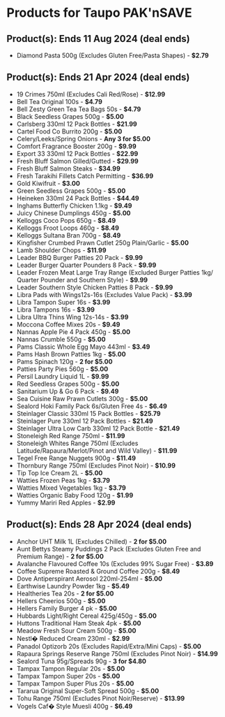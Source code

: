 # Products for Taupo PAK'nSAVE

## Product(s): Ends 11 Aug 2024 (deal ends)
- Diamond Pasta 500g (Excludes Gluten Free/Pasta Shapes) - **$2.79**

## Product(s): Ends 21 Apr 2024 (deal ends)
- 19 Crimes 750ml (Excludes Cali Red/Rose) - **$12.99**
- Bell Tea Original 100s - **$4.79**
- Bell Zesty Green Tea Tea Bags 50s - **$4.79**
- Black Seedless Grapes 500g - **$5.00**
- Carlsberg 330ml 12 Pack Bottles - **$21.99**
- Cartel Food Co Burrito 200g - **$5.00**
- Celery/Leeks/Spring Onions - **Any 3 for $5.00**
- Comfort Fragrance Booster 200g - **$9.99**
- Export 33 330ml 12 Pack Bottles - **$22.99**
- Fresh Bluff Salmon Gilled/Gutted - **$29.99**
- Fresh Bluff Salmon Steaks - **$34.99**
- Fresh Tarakihi Fillets Catch Permitting - **$36.99**
- Gold Kiwifruit - **$3.00**
- Green Seedless Grapes 500g - **$5.00**
- Heineken 330ml 24 Pack Bottles - **$44.49**
- Inghams Butterfly Chicken 1.1kg - **$9.49**
- Juicy Chinese Dumplings 450g - **$5.00**
- Kelloggs Coco Pops 650g - **$8.49**
- Kelloggs Froot Loops 460g - **$8.49**
- Kelloggs Sultana Bran 700g - **$8.49**
- Kingfisher Crumbed Prawn Cutlet 250g Plain/Garlic - **$5.00**
- Lamb Shoulder Chops - **$11.99**
- Leader BBQ Burger Patties 20 Pack - **$9.99**
- Leader Burger Quarter Pounders 8 Pack - **$9.99**
- Leader Frozen Meat Large Tray Range (Excluded Burger Patties 1kg/ Quarter Pounder and Southern Style) - **$9.99**
- Leader Southern Style Chicken Patties 8 Pack - **$9.99**
- Libra Pads with Wings12s-16s (Excludes Value Pack) - **$3.99**
- Libra Tampon Super 16s - **$3.99**
- Libra Tampons 16s - **$3.99**
- Libra Ultra Thins Wing 12s-14s - **$3.99**
- Moccona Coffee Mixes 20s - **$9.49**
- Nannas Apple Pie 4 Pack 450g - **$5.00**
- Nannas Crumble 550g - **$5.00**
- Pams Classic Whole Egg Mayo 443ml - **$3.49**
- Pams Hash Brown Patties 1kg - **$5.00**
- Pams Spinach 120g - **2 for $5.00**
- Patties Party Pies 560g - **$5.00**
- Persil Laundry Liquid 1L - **$9.99**
- Red Seedless Grapes 500g - **$5.00**
- Sanitarium Up & Go 6 Pack - **$9.49**
- Sea Cuisine Raw Prawn Cutlets 300g - **$5.00**
- Sealord Hoki Family Pack 6s/Gluten Free 4s - **$6.49**
- Steinlager Classic 330ml 15 Pack Bottles - **$25.79**
- Steinlager Pure 330ml 12 Pack Bottles - **$21.49**
- Steinlager Ultra Low Carb 330ml 12 Pack Bottle - **$21.49**
- Stoneleigh Red Range 750ml - **$11.99**
- Stoneleigh Whites Range 750ml (Excludes Latitude/Rapaura/Merlot/Pinot and Wild Valley) - **$11.99**
- Tegel Free Range Nuggets 900g - **$11.49**
- Thornbury Range 750ml (Excludes Pinot Noir) - **$10.99**
- Tip Top Ice Cream 2L - **$5.00**
- Watties Frozen Peas 1kg - **$3.79**
- Watties Mixed Vegetables 1kg - **$3.79**
- Watties Organic Baby Food 120g - **$1.99**
- Yummy Mariri Red Apples - **$2.99**

## Product(s): Ends 28 Apr 2024 (deal ends)
- Anchor UHT Milk 1L (Excludes Chilled) - **2 for $5.00**
- Aunt Bettys Steamy Puddings 2 Pack (Excludes Gluten Free and Premium Range) - **2 for $5.00**
- Avalanche Flavoured Coffee 10s (Excludes 99% Sugar Free) - **$3.89**
- Coffee Supreme Roasted & Ground Coffee 200g - **$8.49**
- Dove Antiperspirant Aerosol 220ml-254ml - **$5.00**
- Earthwise Laundry Powder 1kg - **$5.49**
- Healtheries Tea 20s - **2 for $5.00**
- Hellers Cheerios 500g - **$5.00**
- Hellers Family Burger 4 pk - **$5.00**
- Hubbards Light/Right Cereal 425g/450g - **$5.00**
- Huttons Traditional Ham Steak 4pk - **$5.00**
- Meadow Fresh Sour Cream 500g - **$5.00**
- Nestl� Reduced Cream 230ml - **$2.99**
- Panadol Optizorb 20s (Excludes Rapid/Extra/Mini Caps) - **$5.00**
- Rapaura Springs Reserve Range 750ml (Excludes Pinot Noir) - **$14.99**
- Sealord Tuna 95g/Spreads 90g - **3 for $4.80**
- Tampax Tampon Regular 20s - **$5.00**
- Tampax Tampon Super 20s - **$5.00**
- Tampax Tampon Super Plus 20s - **$5.00**
- Tararua Original Super-Soft Spread 500g - **$5.00**
- Tohu Range 750ml (Excludes Pinot Noir/Reserve) - **$13.99**
- Vogels Caf� Style Muesli 400g - **$6.49**

